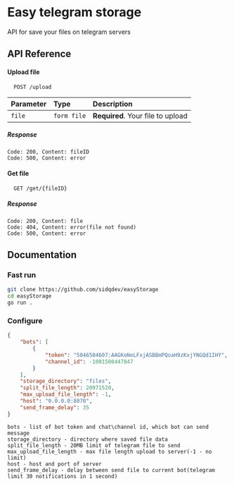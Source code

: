 
# Easy telegram storage

API for save your files on telegram servers


## API Reference

#### Upload file

```
  POST /upload
```

| Parameter | Type     | Description                |
| :-------- | :------- | :------------------------- |
| `file` | `form file` | **Required**. Your file to upload |

##### Response
    Code: 200, Content: fileID
    Code: 500, Content: error

#### Get file

```
  GET /get/{fileID}
```

##### Response
    Code: 200, Content: file
    Code: 404, Content: error(file not found)
    Code: 500, Content: error

## Documentation

### Fast run

```bash
git clone https://github.com/sidqdev/easyStorage
cd easyStorage
go run .
```

### Configure
```json
{
    "bots": [
        {
            "token": "5046504607:AAGKoNeLFxjASBBmPQoaH9zKxjYNGQd1IHY",
            "channel_id": -1001500447847
        }
    ],
    "storage_directory": "files",
    "split_file_length": 20971520,
    "max_upload_file_length": -1,
    "host": "0.0.0.0:8070",
    "send_frame_delay": 35
}
```
```
bots - list of bot token and chat\channel id, which bot can send message
storage_directory - directory where saved file data
split_file_length - 20MB limit of telegram file to send
max_upload_file_length - max file length upload to server(-1 - no limit)
host - host and port of server
send_frame_delay - delay between send file to current bot(telegram limit 30 notifications in 1 second)
```